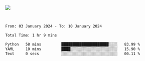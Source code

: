 ![](https://github-widgetbox.vercel.app/api/profile?username=meowkj&data=followers,repositories,stars,commits&theme=nautilus)

  

<br/>  



<!--START_SECTION:waka-->

```txt
From: 03 January 2024 - To: 10 January 2024

Total Time: 1 hr 9 mins

Python   58 mins         █████████████████████░░░░   83.99 %
YAML     10 mins         ████░░░░░░░░░░░░░░░░░░░░░   15.90 %
Text     0 secs          ░░░░░░░░░░░░░░░░░░░░░░░░░   00.11 %
```

<!--END_SECTION:waka-->



